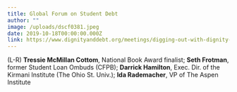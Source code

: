 ```yaml
---
title: Global Forum on Student Debt
author: ""
image: /uploads/dscf0381.jpeg
date: 2019-10-18T00:00:00.000Z
link: https://www.dignityanddebt.org/meetings/digging-out-with-dignity-solving-the-student-loan-crisis-and-honoring-meaning-at-the-margins/
---
```

(L-R) **Tressie McMillan Cottom**, National Book Award finalist; **Seth Frotman**, former Student Loan Ombuds (CFPB); **Darrick Hamilton**, Exec. Dir. of the Kirmani Institute (The Ohio St. Univ.); **Ida Rademacher**, VP of The Aspen Institute